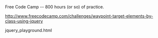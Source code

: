 Free Code Camp -- 800 hours (or so) of practice.

http://www.freecodecamp.com/challenges/waypoint-target-elements-by-class-using-jquery

jquery_playground.html
